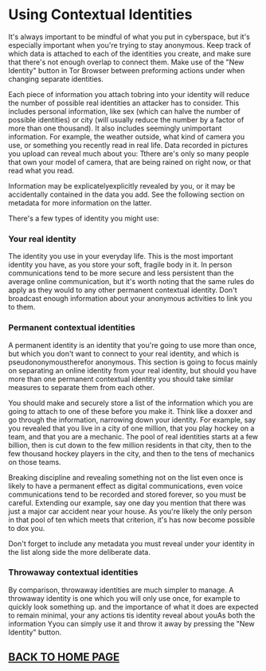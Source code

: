 # Using Contextual Identities

It's always important to be mindful of what you put in cyberspace, but it's especially important when you're trying to stay anonymous. Keep track of which data is attached to each of the identities you create, and make sure that there's not enough overlap to connect them. Make use of the "New Identity" button in Tor Browser between preforming actions under when changing separate identities.

Each piece of information you attach tobring into your identity will reduce the number of possible real identities an attacker has to consider. This includes personal information, like sex (which can halve the number of possible identities) or city (will usually reduce the number by a factor of more than one thousand). It also includes seemingly unimportant information. For example, the weather outside, what kind of camera you use, or something you recently read in real life. Data recorded in pictures you upload can reveal much about you: Tthere are's only so many people that own your model of camera, that are being rained on right now, or that read what you read.

Information may be explicatelyexplicitly revealed by you, or it may be accidentally contained in the data you add. See the following section on metadata for more information on the latter.

There's a few types of identity you might use:

### Your real identity

The identity you use in your everyday life. This is the most important identity you have, as you store your soft, fragile body in it. In person communications tend to be more secure and less persistent than the average online communication, but it's worth noting that the same rules do apply as they would to any other permanent contextual identity. Don't broadcast enough information about your anonymous activities to link you to them.

### Permanent contextual identities

A permanent identity is an identity that you're going to use more than once, but which you don't want to connect to your real identity, and which is pseudononymoustherefor anonymous. This section is going to focus mainly on separating an online identity from your real identity, but should you have more than one permanent contextual identity you should take similar measures to separate them from each other.

You should make and securely store a list of the information which you are going to attach to one of these before you make it. Think like a doxxer and go through the information, narrowing down your identity. For example, say you revealed that you live in a city of one million, that you play hockey on a team, and that you are a mechanic. The pool of real identities starts at a few billion, then is cut down to the few million residents in that city, then to the few thousand hockey players in the city, and then to the tens of mechanics on those teams.

Breaking discipline and revealing something not on the list even once is likely to have a permanent effect as digital communications, even voice communications tend to be recorded and stored forever, so you must be careful. Extending our example, say one day you mention that there was just a major car accident near your house. As you're likely the only person in that pool of ten which meets that criterion, it's has now become possible to dox you.

Don't forget to include any metadata you must reveal under your identity in the list along side the more deliberate data.

### Throwaway contextual identities

By comparison, throwaway identities are much simpler to manage. A throwaway identity is one which you will only use once, for example to quickly look something up. and the importance of what it does are expected to remain minimal, your any actions tis identity reveal about youAs both the information Yyou can simply use it and throw it away by pressing the "New Identity" button.

## [BACK TO HOME PAGE](index.md)
